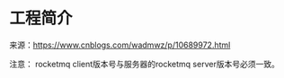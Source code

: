 # 工程简介
来源：https://www.cnblogs.com/wadmwz/p/10689972.html

注意：
rocketmq client版本号与服务器的rocketmq server版本号必须一致。
